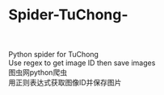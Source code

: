 # Spider-TuChong-
<br> 
<br> 
Python spider for TuChong<br>  
Use regex to get image ID then save images
<br>  
图虫网python爬虫<br>  
用正则表达式获取图像ID并保存图片

